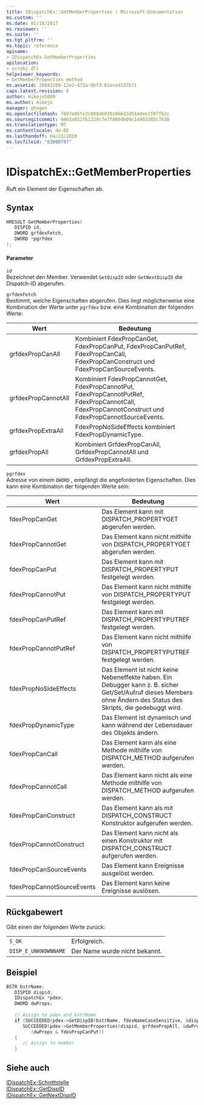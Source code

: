 ```yaml
---
title: IDispatchEx::GetMemberProperties | Microsoft-Dokumentation
ms.custom: ''
ms.date: 01/18/2017
ms.reviewer: ''
ms.suite: ''
ms.tgt_pltfrm: ''
ms.topic: reference
apiname:
- IDispatchEx.GetMemberProperties
apilocation:
- scrobj.dll
helpviewer_keywords:
- GetMemberProperties method
ms.assetid: 20d43209-12e2-472a-9bf3-81eced137b71
caps.latest.revision: 8
author: mikejo5000
ms.author: mikejo
manager: ghogen
ms.openlocfilehash: f607e06fe3c898a6839c0bbd2d51edee1f0ffb2c
ms.sourcegitcommit: 94b3a052fb1229c7e7f8804b09c1d403385c7630
ms.translationtype: MT
ms.contentlocale: de-DE
ms.lasthandoff: 04/23/2019
ms.locfileid: "63000797"
---
```

# <a name="idispatchexgetmemberproperties"></a>IDispatchEx::GetMemberProperties
Ruft ein Element der Eigenschaften ab.  
  
## <a name="syntax"></a>Syntax  
  
```cpp
HRESULT GetMemberProperties(  
   DISPID id,  
   DWORD grfdexFetch,  
   DWORD *pgrfdex  
);  
```  
  
#### <a name="parameters"></a>Parameter  
 `id`  
 Bezeichnet den Member. Verwendet `GetDispID` oder `GetNextDispID` die Dispatch-ID abgerufen.  
  
 `grfdexFetch`  
 Bestimmt, welche Eigenschaften abgerufen. Dies liegt möglicherweise eine Kombination der Werte unter `pgrfdex` bzw. eine Kombination der folgenden Werte:  
  
|Wert|Bedeutung|  
|-----------|-------------|  
|grfdexPropCanAll|Kombiniert FdexPropCanGet, FdexPropCanPut, FdexPropCanPutRef, FdexPropCanCall, FdexPropCanConstruct und FdexPropCanSourceEvents.|  
|grfdexPropCannotAll|Kombiniert FdexPropCannotGet, FdexPropCannotPut, FdexPropCannotPutRef, FdexPropCannotCall, FdexPropCannotConstruct und FdexPropCannotSourceEvents.|  
|grfdexPropExtraAll|FdexPropNoSideEffects kombiniert FdexPropDynamicType.|  
|grfdexPropAll|Kombiniert GrfdexPropCanAll, GrfdexPropCannotAll und GrfdexPropExtraAll.|  
  
 `pgrfdex`  
 Adresse von einem `DWORD` , empfängt die angeforderten Eigenschaften. Dies kann eine Kombination der folgenden Werte sein:  
  
|Wert|Bedeutung|  
|-----------|-------------|  
|fdexPropCanGet|Das Element kann mit DISPATCH_PROPERTYGET abgerufen werden.|  
|fdexPropCannotGet|Das Element kann nicht mithilfe von DISPATCH_PROPERTYGET abgerufen werden.|  
|fdexPropCanPut|Das Element kann mit DISPATCH_PROPERTYPUT festgelegt werden.|  
|fdexPropCannotPut|Das Element kann nicht mithilfe von DISPATCH_PROPERTYPUT festgelegt werden.|  
|fdexPropCanPutRef|Das Element kann mit DISPATCH_PROPERTYPUTREF festgelegt werden.|  
|fdexPropCannotPutRef|Das Element kann nicht mithilfe von DISPATCH_PROPERTYPUTREF festgelegt werden.|  
|fdexPropNoSideEffects|Das Element ist nicht keine Nebeneffekte haben. Ein Debugger kann z. B. sicher Get/Set/Aufruf dieses Members ohne Ändern des Status des Skripts, die gedebuggt wird.|  
|fdexPropDynamicType|Das Element ist dynamisch und kann während der Lebensdauer des Objekts ändern.|  
|fdexPropCanCall|Das Element kann als eine Methode mithilfe von DISPATCH_METHOD aufgerufen werden.|  
|fdexPropCannotCall|Das Element kann nicht als eine Methode mithilfe von DISPATCH_METHOD aufgerufen werden.|  
|fdexPropCanConstruct|Das Element kann als mit DISPATCH_CONSTRUCT Konstruktor aufgerufen werden.|  
|fdexPropCannotConstruct|Das Element kann nicht als einen Konstruktor mit DISPATCH_CONSTRUCT aufgerufen werden.|  
|fdexPropCanSourceEvents|Das Element kann Ereignisse ausgelöst werden.|  
|fdexPropCannotSourceEvents|Das Element kann keine Ereignisse auslösen.|  
  
## <a name="return-value"></a>Rückgabewert  
 Gibt einen der folgenden Werte zurück:  
  
|||  
|-|-|  
|`S_OK`|Erfolgreich.|  
|`DISP_E_UNKNOWNNAME`|Der Name wurde nicht bekannt.|  
  
## <a name="example"></a>Beispiel  
  
```cpp
BSTR bstrName;  
   DISPID dispid;  
   IDispatchEx *pdex;   
   DWORD dwProps;  
  
   // Assign to pdex and bstrName  
   if (SUCCEEDED(pdex->GetDispID(bstrName, fdexNameCaseSensitive, &dispid)) &&  
      SUCCEEDED(pdex->GetMemberProperties(dispid, grfdexPropAll, &dwProps)) &&  
         (dwProps & fdexPropCanPut))  
   {  
      // Assign to member  
   }  
```  
  
## <a name="see-also"></a>Siehe auch  
 [IDispatchEx-Schnittstelle](../../winscript/reference/idispatchex-interface.md)   
 [IDispatchEx::GetDispID](../../winscript/reference/idispatchex-getdispid.md)   
 [IDispatchEx::GetNextDispID](../../winscript/reference/idispatchex-getnextdispid.md)